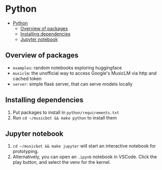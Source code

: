 # Python

- [Python](#python)
  - [Overview of packages](#overview-of-packages)
  - [Installing dependencies](#installing-dependencies)
  - [Jupyter notebook](#jupyter-notebook)

## Overview of packages

- `examples`: random notebooks exploring huggingface
- `musiclm`: the unofficial way to access Google's MusicLM via http and cached token
- `server`: simple flask server, that can serve models locally

## Installing dependencies

1. Put packages to install in `python/requirements.txt`
2. Run `cd ~/musicbot && make python` to install them

## Jupyter notebook

1. `cd ~/musicbot && make jupyter` will start an interactive notebook for prototyping.
2. Alternatively, you can open an `.ipynb` notebook in VSCode. Click the play button, and select the venv for the kernel.

